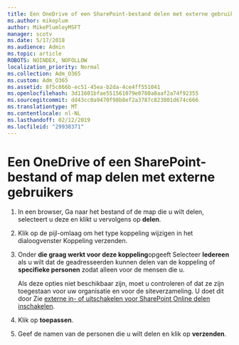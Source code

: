 ```yaml
---
title: Een OneDrive of een SharePoint-bestand delen met externe gebruikers
ms.author: mikeplum
author: MikePlumleyMSFT
manager: scotv
ms.date: 5/17/2018
ms.audience: Admin
ms.topic: article
ROBOTS: NOINDEX, NOFOLLOW
localization_priority: Normal
ms.collection: Adm_O365
ms.custom: Adm_O365
ms.assetid: 8f5c866b-ec51-45ea-b2da-4ce4ff551041
ms.openlocfilehash: 3d11601bfae551561079e0780a8aaf2a74f92355
ms.sourcegitcommit: dd43cc0a9470f98b8ef2a3787c823801d674c666
ms.translationtype: MT
ms.contentlocale: nl-NL
ms.lasthandoff: 02/12/2019
ms.locfileid: "29938371"
---
```

# <a name="share-a-onedrive-or-sharepoint-file-or-folder-with-external-users"></a>Een OneDrive of een SharePoint-bestand of map delen met externe gebruikers

1. In een browser, Ga naar het bestand of de map die u wilt delen, selecteert u deze en klikt u vervolgens op **delen**.
    
2. Klik op de pijl-omlaag om het type koppeling wijzigen in het dialoogvenster Koppeling verzenden.
    
3. Onder **die graag werkt voor deze koppeling**opgeeft Selecteer **Iedereen** als u wilt dat de geadresseerden kunnen delen van de koppeling of **specifieke personen** zodat alleen voor de mensen die u. 
    
    Als deze opties niet beschikbaar zijn, moet u controleren of dat ze zijn toegestaan voor uw organisatie en voor de siteverzameling. U doet dit door Zie [externe in- of uitschakelen voor SharePoint Online delen inschakelen](https://go.microsoft.com/fwlink/?linkid=866426).
    
4. Klik op **toepassen**.
    
5. Geef de namen van de personen die u wilt delen en klik op **verzenden**.
    

